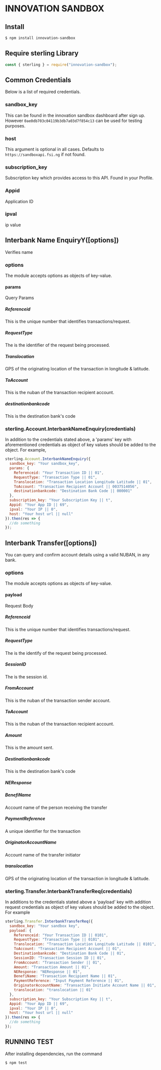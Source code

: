 # INNOVATION SANDBOX

## Install

```bash
$ npm install innovation-sandbox
```

## Require sterling Library

```javascript
const { sterling } = require("innovation-sandbox");
```

## Common Credentials

Below is a list of required credentials.

### sandbox_key
This can be found in the innovation sandbox dashboard after sign up. However `0ae0db703c04119b3db7a03d7f854c13` can be used for testing purposes.

### host

This argument is optional in all cases. Defaults to `https://sandboxapi.fsi.ng` if not found.

### subscription_key

Subscription key which provides access to this API. Found in your Profile.

### Appid

Application ID

### ipval

ip value

## Interbank Name EnquiryY([options])

Verifies name

### options

The module accepts options as objects of key-value.

#### params

Query Params

##### Referenceid

This is the unique number that identifies transactions/request.

##### RequestType

The is the identifier of the request being processed.

##### Translocation

GPS of the originating location of the transaction in longitude & latitude.

##### ToAccount

This is the nuban of the transaction recipient account.

##### destinationbankcode

This is the destination bank's code

### sterling.Account.InterbankNameEnquiry(credentials)

In addition to the credentials stated above, a 'params' key with aforementioned credentials as object of key values should be added to the object. For example,

```javascript
sterling.Account.InterbankNameEnquiry({
  sandbox_key: "Your sandbox_key",
  params: {
    Referenceid: "Your Transaction ID || 01",
    RequestType: "Transaction Type || 01",
    Translocation: "Transaction Location Longitude Latitude || 01",
    ToAccount: "Transaction Recipient Account || 0037514056",
    destinationbankcode: "Destination Bank Code || 000001"
  },
  subscription_key: "Your Subscription Key || t",
  Appid: "Your App ID || 69",
  ipval: "Your IP || 0",
  host: "Your host url || null"
}).then(res => {
  //do something
});
```

## Interbank Transfer([options])

You can query and confirm account details using a valid NUBAN, in any bank.

### options

The module accepts options as objects of key-value.

#### payload

Request Body

##### Referenceid

This is the unique number that identifies transactions/request.

##### RequestType

The is the identify of the request being processed.

##### SessionID

The is the session id.

##### FromAccount

This is the nuban of the transaction sender account.

##### ToAccount

This is the nuban of the transaction recipient account.

##### Amount

This is the amount sent.

##### Destinationbankcode

This is the destination bank's code

##### NEResponse

##### BenefiName

Account name of the person receiving the transfer

##### PaymentReference

A unique identifier for the transaction

##### OriginatorAccountName

Account name of the transfer initiator

##### translocation

GPS of the originating location of the transaction in longitude & latitude.

### sterling.Transfer.InterbankTransferReq(credentials)

In additions to the credentials stated above a 'payload' key with addition request credentials as object of key values should be added to the object. For example

```javascript
sterling.Transfer.InterbankTransferReq({
  sandbox_key: "Your sandbox key",
  payload: {
    Referenceid: "Your Transaction ID || 0101",
    RequestType: "Transaction Type || 0101",
    Translocation: "Transaction Location Longitude Latitude || 0101",
    ToAccount: "Transaction Recipient Account || 01",
    Destinationbankcode: "Destination Bank Code || 01",
    SessionID: "Transaction Session ID || 01",
    FromAccount: "Transaction Sender || 01",
    Amount: "Transaction Amount || 01",
    NEResponse: "NEResponse || 01",
    BenefiName: "Transaction Recipient Name || 01",
    PaymentReference: "Input Payment Reference || 01",
    OriginatorAccountName: "Transaction Initiate Account Name || 01",
    translocation: "translocation || 01"
  },
  subscription_key: "Your Subscription Key || t",
  Appid: "Your App ID || 69",
  ipval: "Your IP || 0",
  host: "Your host url || null"
}).then(res => {
  //do something
});
```

## RUNNING TEST

After installing dependencies, run the command

```bash
$ npm test
```
